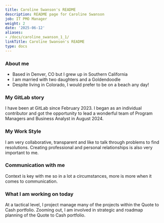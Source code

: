```yaml
---
title: Caroline Swanson's README
description: README page for Caroline Swanson
job: IT PMO Manager
weight: 2
date: '2025-06-12'
aliases:
- /docs/caroline_swanson_1_1/
linkTitle: Caroline Swanson's README
type: docs
---
```


### About me

- Based in Denver, CO but I grew up in Southern California
- I am married with two daughters and a Goldendoodle
- Despite living in Colorado, I would prefer to be on a beach any day!

### My GitLab story

I have been at GitLab since February 2023. I began as an individual contributor and got the opportunity to lead a wonderful team of Program Managers and Business Analyst in August 2024.

### My Work Style

I am very collaborative, transparent and like to talk through problems to find resolutions. Creating professional and personal relationships is also very important to me.

### Communication with me

Context is key with me so in a lot a circumstances, more is more when it comes to communication.

### What I am working on today

At a tactical level, I project manage many of the projects within the Quote to Cash portfolio. Zooming out, I am involved in strategic and roadmap planning of the Quote to Cash portfolio.
